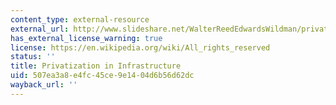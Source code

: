 ```yaml
---
content_type: external-resource
external_url: http://www.slideshare.net/WalterReedEdwardsWildman/privatization-of-infrastructure
has_external_license_warning: true
license: https://en.wikipedia.org/wiki/All_rights_reserved
status: ''
title: Privatization in Infrastructure
uid: 507ea3a8-e4fc-45ce-9e14-04d6b56d62dc
wayback_url: ''
---
```

